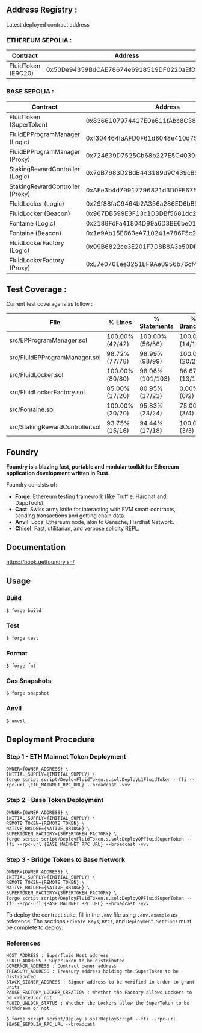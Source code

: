## Address Registry :

Latest deployed contract address

### ETHEREUM SEPOLIA :

| Contract           | Address                                    | Explorer                                                                        |
| ------------------ | ------------------------------------------ | ------------------------------------------------------------------------------- |
| FluidToken (ERC20) | 0x50De94359BdCAE78674e6918519DF0220aEfD514 | https://sepolia.etherscan.io/address/0x50De94359BdCAE78674e6918519DF0220aEfD514 |

### BASE SEPOLIA :

| Contract                        | Address                                    | Explorer                                                                        |
| ------------------------------- | ------------------------------------------ | ------------------------------------------------------------------------------- |
| FluidToken (SuperToken)         | 0x8366107974417E0e611fAbc8C38BeCbE199d502a | https://sepolia.basescan.org/address/0x8366107974417E0e611fAbc8C38BeCbE199d502a |
| FluidEPProgramManager (Logic)   | 0xf304464faAFD0F61d8048e410d75F9884696Fcc0 | https://sepolia.basescan.org/address/0xf304464faAFD0F61d8048e410d75F9884696Fcc0 |
| FluidEPProgramManager (Proxy)   | 0x724639D7525Cb68b227E5C40399d73d9590E88Ca | https://sepolia.basescan.org/address/0x724639D7525Cb68b227E5C40399d73d9590E88Ca |
| StakingRewardController (Logic) | 0x7dB7683D2BdB443189d9C439cB5961faD47C1789 | https://sepolia.basescan.org/address/0x7dB7683D2BdB443189d9C439cB5961faD47C1789 |
| StakingRewardController (Proxy) | 0xAEe3b4d79917796821d3D0FE67554AD63c07242E | https://sepolia.basescan.org/address/0xAEe3b4d79917796821d3D0FE67554AD63c07242E |
| FluidLocker (Logic)             | 0x29f88faC9464b2A356a286ED6bB52E554BD28B82 | https://sepolia.basescan.org/address/0x29f88faC9464b2A356a286ED6bB52E554BD28B82 |
| FluidLocker (Beacon)            | 0x967DB599E3F13c1D3DBf5681dc28d9739736f7b5 | https://sepolia.basescan.org/address/0x967DB599E3F13c1D3DBf5681dc28d9739736f7b5 |
| Fontaine (Logic)                | 0x2189FdFa41804D99a6D3BE6be01Ef0926ab54d9b | https://sepolia.basescan.org/address/0x2189FdFa41804D99a6D3BE6be01Ef0926ab54d9b |
| Fontaine (Beacon)               | 0x1e9Ab15E663eA710241e786F5c2611E42011cfBC | https://sepolia.basescan.org/address/0x1e9Ab15E663eA710241e786F5c2611E42011cfBC |
| FluidLockerFactory (Logic)      | 0x99B6822ce3E201F7D8B8A3e50DF3C689c90Afa79 | https://sepolia.basescan.org/address/0x99B6822ce3E201F7D8B8A3e50DF3C689c90Afa79 |
| FluidLockerFactory (Proxy)      | 0xE7e0761ee3251EF9Ae0956b76cf42B4028Be1e8D | https://sepolia.basescan.org/address/0xE7e0761ee3251EF9Ae0956b76cf42B4028Be1e8D |

## Test Coverage :

Current test coverage is as follow :

| File                            | % Lines         | % Statements     | % Branches      | % Funcs         |
| ------------------------------- | --------------- | ---------------- | --------------- | --------------- |
| src/EPProgramManager.sol        | 100.00% (42/42) | 100.00% (56/56)  | 100.00% (14/14) | 100.00% (13/13) |
| src/FluidEPProgramManager.sol   | 98.72% (77/78)  | 98.99% (98/99)   | 100.00% (20/20) | 92.86% (13/14)  |
| src/FluidLocker.sol             | 100.00% (80/80) | 98.06% (101/103) | 86.67% (13/15)  | 100.00% (22/22) |
| src/FluidLockerFactory.sol      | 85.00% (17/20)  | 80.95% (17/21)   | 0.00% (0/2)     | 81.82% (9/11)   |
| src/Fontaine.sol                | 100.00% (20/20) | 95.83% (23/24)   | 75.00% (3/4)    | 100.00% (3/3)   |
| src/StakingRewardController.sol | 93.75% (15/16)  | 94.44% (17/18)   | 100.00% (3/3)   | 87.50% (7/8)    |

## Foundry

**Foundry is a blazing fast, portable and modular toolkit for Ethereum application development written in Rust.**

Foundry consists of:

- **Forge**: Ethereum testing framework (like Truffle, Hardhat and DappTools).
- **Cast**: Swiss army knife for interacting with EVM smart contracts, sending transactions and getting chain data.
- **Anvil**: Local Ethereum node, akin to Ganache, Hardhat Network.
- **Chisel**: Fast, utilitarian, and verbose solidity REPL.

## Documentation

https://book.getfoundry.sh/

## Usage

### Build

```shell
$ forge build
```

### Test

```shell
$ forge test
```

### Format

```shell
$ forge fmt
```

### Gas Snapshots

```shell
$ forge snapshot
```

### Anvil

```shell
$ anvil
```

## Deployment Procedure

### Step 1 - ETH Mainnet Token Deployment

```shell
OWNER={OWNER_ADDRESS} \
INITIAL_SUPPLY={INITIAL_SUPPLY} \
forge script script/DeployFluidToken.s.sol:DeployL1FluidToken --ffi --rpc-url {ETH_MAINNET_RPC_URL} --broadcast -vvv
```

### Step 2 - Base Token Deployment

```shell
OWNER={OWNER_ADDRESS} \
INITIAL_SUPPLY={INITIAL_SUPPLY} \
REMOTE_TOKEN={REMOTE_TOKEN} \
NATIVE_BRIDGE={NATIVE_BRIDGE} \
SUPERTOKEN_FACTORY={SUPERTOKEN_FACTORY} \
forge script script/DeployFluidToken.s.sol:DeployOPFluidSuperToken --ffi --rpc-url {BASE_MAINNET_RPC_URL} --broadcast -vvv
```

### Step 3 - Bridge Tokens to Base Network

```shell
OWNER={OWNER_ADDRESS} \
INITIAL_SUPPLY={INITIAL_SUPPLY} \
REMOTE_TOKEN={REMOTE_TOKEN} \
NATIVE_BRIDGE={NATIVE_BRIDGE} \
SUPERTOKEN_FACTORY={SUPERTOKEN_FACTORY} \
forge script script/DeployFluidToken.s.sol:DeployOPFluidSuperToken --ffi --rpc-url {BASE_MAINNET_RPC_URL} --broadcast -vvv
```

To deploy the contract suite, fill in the `.env` file using `.env.example` as reference.
The sections `Private Keys`, `RPCs`, and `Deployment Settings` must be complete to deploy.

### References

```
HOST_ADDRESS : Superfluid Host address
FLUID_ADDRESS : SuperToken to be distributed
GOVERNOR_ADDRESS : Contract owner address
TREASURY_ADDRESS : Treasury address holding the SuperToken to be distributed
STACK_SIGNER_ADDRESS : Signer address to be verified in order to grant units
PAUSE_FACTORY_LOCKER_CREATION : Whether the Factory allows Lockers to be created or not
FLUID_UNLOCK_STATUS : Whether the Lockers allow the SuperToken to be withdrawn or not
```

```shell
$ forge script script/Deploy.s.sol:DeployScript --ffi --rpc-url $BASE_SEPOLIA_RPC_URL --broadcast
```
